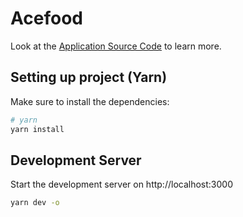 # Acefood

Look at the [Application Source Code](https://github.com/AjibsBaba/acefood) to learn more.

## Setting up project (Yarn)

Make sure to install the dependencies:

```bash
# yarn
yarn install

```

## Development Server

Start the development server on http://localhost:3000

```bash
yarn dev -o
```


